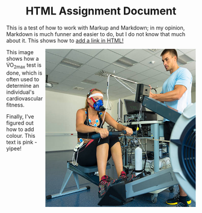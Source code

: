 
<h1 align="center">HTML Assignment Document</h1>
This is a test of how to work with Markup and Markdown; in my opinion, Markdown is much funner and easier to do, but I do not know that much about it.
This shows how to <a href= "https://www.w3schools.com/html/html_links.asp"> add a link in HTML! </a>

<p>
<img src="/Images/VO2max.jpg" alt="Exercise" style="float:right;width:400px;height:420px;">
This image shows how a V&#775O<sub>2max</sub> test is done, which is often used to determine an individual's cardiovascular fitness.
</p>
Finally, I've figured out how to add colour. This text is pink - yipee!
